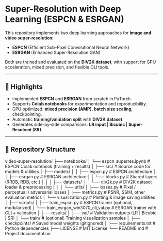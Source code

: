 # Super-Resolution with Deep Learning (ESPCN & ESRGAN)

This repository implements two deep learning approaches for **image and video super-resolution**:
- **ESPCN** (Efficient Sub-Pixel Convolutional Neural Network)  
- **ESRGAN** (Enhanced Super-Resolution GAN)  

Both are trained and evaluated on the **DIV2K dataset**, with support for GPU acceleration, mixed precision, and flexible CLI tools.

---

## 🚀 Highlights
- Implemented **ESPCN** and **ESRGAN** from scratch in PyTorch.  
- Supports **Colab notebooks** for experimentation and reproducibility.  
- GPU optimized: **mixed precision (AMP)**, **batch size scaling**, checkpointing.  
- Automatic **training/validation split** with **DIV2K dataset**.  
- Generates side-by-side comparisons: **LR input | Bicubic | Super-Resolved (SR)**.  

---

## 📂 Repository Structure

video-super-resolution/
├── notebooks/
│   └── espcn_superres.ipynb        # ESPCN Colab notebook (training + results)
│
├── src/                            # Source code for models & utilities
│   ├── models/
│   │   ├── espcn.py                 # ESPCN architecture
│   │   ├── esrgan.py                # ESRGAN architecture
│   │   └── blocks.py                # Shared layers (RRDB, RDB, etc.)
│   │
│   ├── datasets/
│   │   └── div2k.py                 # DIV2K dataset loader & preprocessing
│   │
│   └── utils/
│       ├── losses.py                # Pixel / perceptual / adversarial losses
│       ├── metrics.py               # PSNR, SSIM, other evaluation metrics
│       └── visualization.py         # Plotting & image saving utilities
│
├── scripts/
│   ├── train_espcn.py               # ESPCN trainer (optional, modularized)
│   └── train_esrgan_win3070_cli_val.py  # ESRGAN trainer with CLI + validation
│
├── results/
│   ├── val/                         # Validation outputs (LR | Bicubic | SR)
│   └── train/                       # (optional) Training visualization samples
│
├── checkpoints/                     # Saved model weights (gitignored)
│
├── requirements.txt                 # Python dependencies
├── LICENSE                          # MIT License
└── README.md                        # Project documentation
